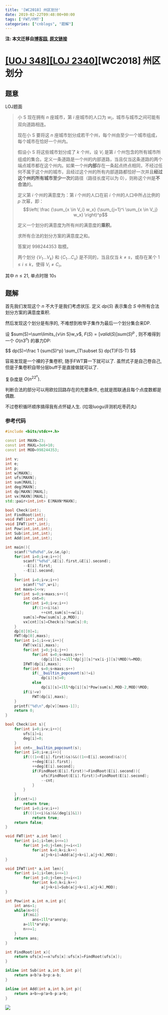 ```yaml
---
title: '[WC2018] 州区划分'
date: 2019-02-22T09:48:00+00:00
tags: ['FWT/FMT']
categories: ["cnblogs", "题解"]
---
```

**注: 本文迁移自[博客园](https://rvalue.cnblogs.com), [原文链接](http://www.cnblogs.com/rvalue/archive/2019/02/22/10419819.html)**

# [[UOJ 348]](http://uoj.ac/problem/348)[[LOJ 2340]](https://loj.ac/problem/2340)[WC2018] 州区划分

## 题意

LOJ题面

> 小 S 现在拥有 $n$ 座城市，第 $i$ 座城市的人口为 $w_i$，城市与城市之间可能有双向道路相连。
>
> 现在小 S 要将这 $n$ 座城市划分成若干个州，每个州由至少一个城市组成，每个城市在恰好一个州内。
>
> 假设小 S 将这些城市划分成了 $k$ 个州，设 $V_i$ 是第 $i$ 个州包含的所有城市所组成的集合。定义一条道路是一个州的内部道路，当且仅当这条道路的两个端点城市都在这个州内。如果一个州**内部**存在一条起点终点相同，不经过任何不属于这个州的城市，且经过这个州的所有内部道路都恰好一次并且**经过这个州的所有城市至少一次**的路径（路径长度可以为 $0$），则称这个州是**不合法**的。
>
> 定义第 $i$ 个州的满意度为：第 $i$ 个州的人口在前 $i$ 个州的人口中所占比例的 $p$ 次幂，即：
> $$\left( \frac {\sum_{x \in V_i} w_x} {\sum_{j=1}^i \sum_{x \in V_j} w_x} \right)^p$$
>
> 定义一个划分的满意度为所有州的满意度的**乘积**。
>
> 求所有合法的划分方案的满意度之和。
>
> 答案对 $998244353$ 取模。
>
> 两个划分 $\{V_1 \dots V_k\}$ 和 $\{C_1 \dots C_s\}$ 是不同的，当且仅当 $k \neq s$，或存在某个 $1 \leq i \leq k$，使得 $V_i \neq C_i$。

其中 $n\le 21$, 单点时限 $10\texttt{s}$

## 题解

首先我们发现这个 $n$ 不大于是我们考虑状压. 定义 $dp(S)$ 表示集合 $S$ 中所有合法划分方案的满意度乘积.

然后发现这个划分是有序的, 不难想到枚举子集作为最后一个划分集合来DP.

设 $sum(S)=\sum\limits_{v\in S}w_v$,  $F(S)=[valid (S)]sum(S)^p$ , 则不难得到一个 $O(n3^n)$ 的暴力DP:

<div>
$$
dp(S)=\frac 1 {sum(S)^p} \sum_{T\subset S} dp(T)F(S-T)
$$
</div>

容易发现是一个裸的子集卷积, 随手FWT算一下就可以了. 虽然式子是自己卷自己, 但是子集卷积自带分层buff于是直接做就可以了.

复杂度是 $O(n^22^n)$.

判断合法的部分可以用欧拉回路存在的充要条件, 也就是图联通且每个点度数都是偶数.

不过卷积循环顺序搞得我有点怀疑人生. (垃圾luogu评测机吃枣药丸)

### 参考代码

```cpp
#include <bits/stdc++.h>

const int MAXN=23;
const int MAXL=3e6+10;
const int MOD=998244353;

int v;
int e;
int p;
int w[MAXN];
int ufs[MAXN];
int sum[MAXL];
int deg[MAXN];
int dp[MAXN][MAXL];
int vx[MAXN][MAXL];
std::pair<int,int> E[MAXN*MAXN];

bool Check(int);
int FindRoot(int);
void FWT(int*,int);
void IFWT(int*,int);
int Pow(int,int,int);
int Sub(int,int,int);
int Add(int,int,int);

int main(){
	scanf("%d%d%d",&v,&e,&p);
	for(int i=0;i<e;i++){
		scanf("%d%d",&E[i].first,&E[i].second);
		--E[i].first;
		--E[i].second;
	}
	for(int i=0;i<v;i++)
		scanf("%d",w+i);
	int maxs=1<<v;
	for(int s=0;s<maxs;s++){
		int cnt=0;
		for(int i=0;i<v;i++)
			if((1<<i)&s)
				++cnt,sum[s]+=w[i];
		sum[s]=Pow(sum[s],p,MOD);
		vx[cnt][s]=Check(s)?sum[s]:0;
	}
	dp[0][0]=1;
	FWT(dp[0],maxs);
	for(int i=1;i<=v;i++){
		FWT(vx[i],maxs);
		for(int j=0;j<i;j++)
			for(int s=0;s<maxs;s++)
				(dp[i][s]+=1ll*dp[j][s]*vx[i-j][s]%MOD)%=MOD;
		IFWT(dp[i],maxs);
		for(int s=0;s<maxs;s++)
			if(__builtin_popcount(s)!=i)
				dp[i][s]=0;
			else
				dp[i][s]=1ll*dp[i][s]*Pow(sum[s],MOD-2,MOD)%MOD;
		if(i!=v)
			FWT(dp[i],maxs);
	}
	printf("%d\n",dp[v][maxs-1]);
	return 0;
}

bool Check(int s){
	for(int i=0;i<v;i++){
		ufs[i]=i;
		deg[i]=0;
	}
	int cnt=__builtin_popcount(s);
	for(int i=0;i<e;i++){
		if(((1<<E[i].first)&s)&&((1<<E[i].second)&s)){
			++deg[E[i].first];
			++deg[E[i].second];
			if(FindRoot(E[i].first)!=FindRoot(E[i].second)){
				ufs[FindRoot(E[i].first)]=FindRoot(E[i].second);
				--cnt;
			}
		}
	}
	if(cnt!=1)
		return true;
	for(int i=0;i<v;i++)
		if(((1<<i)&s)&&(deg[i]&1))
			return true;
	return false;
}

void FWT(int* a,int len){
	for(int i=1;i<len;i<<=1)
		for(int j=0;j<len;j+=i<<1)
			for(int k=0;k<i;k++)
				a[j+k+i]=Add(a[j+k+i],a[j+k],MOD);
}

void IFWT(int* a,int len){
	for(int i=1;i<len;i<<=1)
		for(int j=0;j<len;j+=i<<1)
			for(int k=0;k<i;k++)
				a[j+k+i]=Sub(a[j+k+i],a[j+k],MOD);
}

int Pow(int a,int n,int p){
	int ans=1;
	while(n>0){
		if(n&1)
			ans=1ll*a*ans%p;
		a=1ll*a*a%p;
		n>>=1;
	}
	return ans;
}

int FindRoot(int x){
	return ufs[x]==x?ufs[x]:ufs[x]=FindRoot(ufs[x]);
}

inline int Sub(int a,int b,int p){
	return a<b?a-b+p:a-b;
}

inline int Add(int a,int b,int p){
	return a+b>=p?a+b-p:a+b;
}
```

![](https://pic.rvalue.moe/2021/08/02/832eb47def419.jpg)
